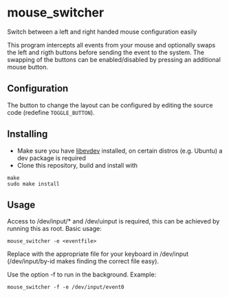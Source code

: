 # mouse_switcher
Switch between a left and right handed mouse configuration easily

This program intercepts all events from your mouse and optionally swaps the left and rigth buttons before sending the event to the system. The swapping of the buttons can be enabled/disabled by pressing an additional mouse button.

## Configuration
The button to change the layout can be configured by editing the source code (redefine ``TOGGLE_BUTTON``).

## Installing
- Make sure you have [libevdev](https://www.freedesktop.org/software/libevdev/doc/latest/index.html) installed, on certain distros (e.g. Ubuntu) a dev package is required
- Clone this repository, build and install with
```
make
sudo make install
```

## Usage
Access to /dev/input/* and /dev/uinput is required, this can be achieved by running this as root. Basic usage:
```
mouse_switcher -e <eventfile>
```
Replace <eventfile> with the appropriate file for your keyboard in /dev/input (/dev/input/by-id makes finding the correct file easy).

Use the option -f to run in the background. Example:
```
mouse_switcher -f -e /dev/input/event0
```
